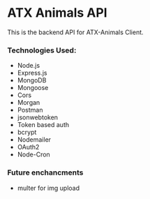 # ATX Animals API

This is the backend API for ATX-Animals Client.

### Technologies Used:

- Node.js
- Express.js
- MongoDB
- Mongoose
- Cors
- Morgan
- Postman
- jsonwebtoken
- Token based auth
- bcrypt
- Nodemailer
- OAuth2
- Node-Cron

### Future enchancments

- multer for img upload
